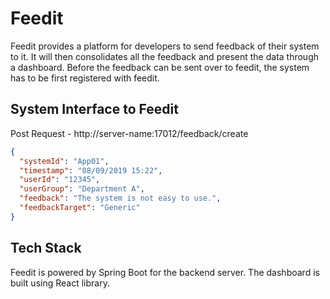 # Feedit
Feedit provides a platform for developers to send feedback of their system to it. It will then
consolidates all the feedback and present the data through a dashboard. Before the feedback can
be sent over to feedit, the system has to be first registered with feedit. 

## System Interface to Feedit
Post Request - http://server-name:17012/feedback/create
```json
{
  "systemId": "App01",
  "timestamp": "08/09/2019 15:22",
  "userId": "12345",
  "userGroup": "Department A",
  "feedback": "The system is not easy to use.",
  "feedbackTarget": "Generic"
}
```

## Tech Stack
Feedit is powered by Spring Boot for the backend server. The dashboard is built using React library.
